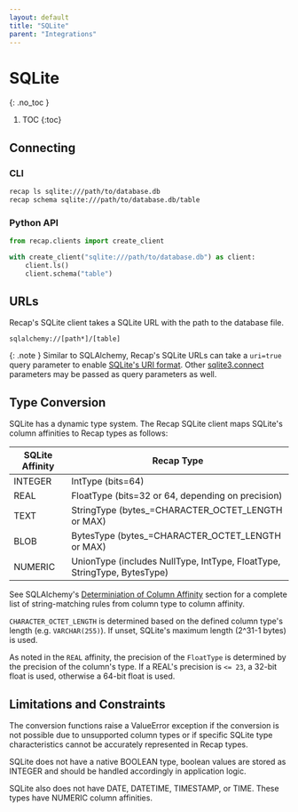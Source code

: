 ```yaml
---
layout: default
title: "SQLite"
parent: "Integrations"
---
```


# SQLite
{: .no_toc }

1. TOC
{:toc}

## Connecting

### CLI

```bash
recap ls sqlite:///path/to/database.db
recap schema sqlite:///path/to/database.db/table
```

### Python API

```python
from recap.clients import create_client

with create_client("sqlite:///path/to/database.db") as client:
    client.ls()
    client.schema("table")
```

## URLs

Recap's SQLite client takes a SQLite URL with the path to the database file.

```
sqlalchemy://[path*]/[table]
```

{: .note }
Similar to SQLAlchemy, Recap's SQLite URLs can take a `uri=true` query parameter to enable [SQLite's URI format](https://sqlite.org/uri.html). Other [sqlite3.connect](https://docs.python.org/3/library/sqlite3.html#sqlite3.connect) parameters may be passed as query parameters as well.

## Type Conversion

SQLite has a dynamic type system. The Recap SQLite client maps SQLite's column affinities to Recap types as follows:

| SQLite Affinity | Recap Type |
|-----------------|------------------------------------|
| INTEGER | IntType (bits=64) |
| REAL | FloatType (bits=32 or 64, depending on precision) |
| TEXT | StringType (bytes_=CHARACTER_OCTET_LENGTH or MAX) |
| BLOB | BytesType (bytes_=CHARACTER_OCTET_LENGTH or MAX) |
| NUMERIC | UnionType (includes NullType, IntType, FloatType, StringType, BytesType) |

See SQLAlchemy's [Determiniation of Column Affinity](https://www.sqlite.org/datatype3.html#determination_of_column_affinity) section for a complete list of string-matching rules from column type to column affinity.

`CHARACTER_OCTET_LENGTH` is determined based on the defined column type's length (e.g. `VARCHAR(255)`). If unset, SQLite's maximum length (2^31-1 bytes) is used.

As noted in the `REAL` affinity, the precision of the `FloatType` is determined by the precision of the column's type. If a REAL's precision is `<= 23`, a 32-bit float is used, otherwise a 64-bit float is used.

## Limitations and Constraints

The conversion functions raise a ValueError exception if the conversion is not possible due to unsupported column types or if specific SQLite type characteristics cannot be accurately represented in Recap types.

SQLite does not have a native BOOLEAN type, boolean values are stored as INTEGER and should be handled accordingly in application logic.

SQLite also does not have DATE, DATETIME, TIMESTAMP, or TIME. These types have NUMERIC column affinities.